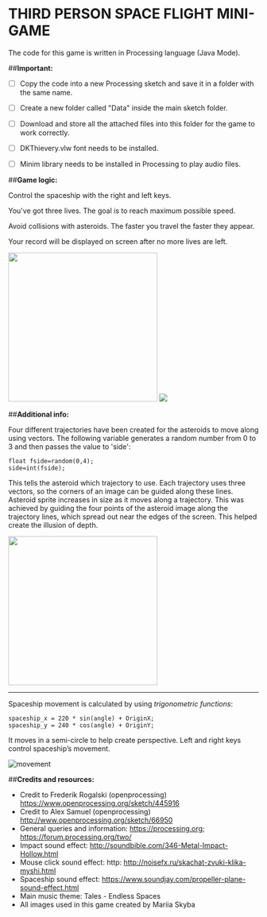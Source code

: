 # THIRD PERSON SPACE FLIGHT MINI-GAME

The code for this game is written in Processing language (Java Mode).

##**Important:**

- [ ] Copy the code into a new Processing sketch and save it in a folder with the same name.

- [ ] Create a new folder called "Data" inside the main sketch folder.

- [ ] Download and store all the attached files into this folder for the game to work correctly.

- [ ] DKThievery.vlw font needs to be installed.

- [ ] Minim library needs to be installed in Processing to play audio files.


##**Game logic:**

Control the spaceship with the right and left keys.

You've got three lives. The goal is to reach maximum possible speed.

Avoid collisions with asteroids. The faster you travel the faster they appear.

Your record will be displayed on screen after no more lives are left.

<img src= "https://github.com/cmulation/Space-flight-mini-game/blob/master/Capture1.JPG" width="300" height="300"/>
<img src= "https://github.com/cmulation/Space-flight-mini-game/blob/master/Capture2.JPG" />


##**Additional info:**

Four different trajectories have been created for the asteroids to move along using vectors. 
The following variable generates a random number from 0 to 3 and then passes the value to 'side':
```
float fside=random(0,4);
side=int(fside);
```
This tells the asteroid which trajectory to use. Each trajectory uses three vectors, so the corners of an image can be guided along these lines. Asteroid sprite increases in size as it moves along a trajectory. This was achieved by guiding the four points of the asteroid image along the trajectory lines, which spread out near the edges of the screen. This helped create the illusion of depth.

<img src= "https://github.com/cmulation/Space-flight-mini-game/blob/master/vectors.png" width="300" height="300"/>
<hr>

Spaceship movement is calculated by using *trigonometric functions*:

```
spaceship_x = 220 * sin(angle) + OriginX;
spaceship_y = 240 * cos(angle) + OriginY;
```

It moves in a semi-circle to help create perspective. Left and right keys control
spaceship’s movement.

![movement](https://github.com/cmulation/Space-flight-mini-game/blob/master/movement.png)

##**Credits and resources:**

- Credit to Frederik Rogalski (openprocessing) https://www.openprocessing.org/sketch/445916
- Credit to Alex Samuel (openprocessing) http://www.openprocessing.org/sketch/66950
- General queries and information: https://processing.org; https://forum.processing.org/two/
- Impact sound effect: http://soundbible.com/346-Metal-Impact-Hollow.html
- Mouse click sound effect: http: http://noisefx.ru/skachat-zvuki-klika-myshi.html
- Spaceship sound effect: https://www.soundjay.com/propeller-plane-sound-effect.html
- Main music theme: Tales - Endless Spaces
- All images used in this game created by Mariia Skyba
